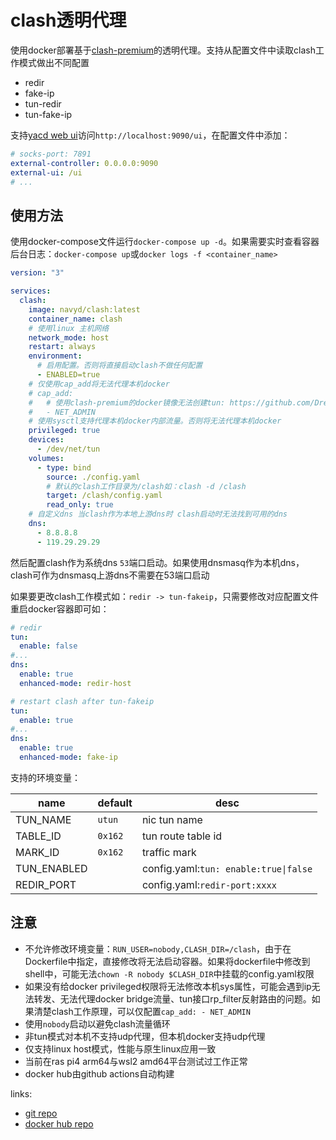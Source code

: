 # clash透明代理

使用docker部署基于[clash-premium](https://github.com/Dreamacro/clash)的透明代理。支持从配置文件中读取clash工作模式做出不同配置

- redir
- fake-ip
- tun-redir
- tun-fake-ip

支持[yacd web ui](https://github.com/haishanh/yacd)访问`http://localhost:9090/ui`，在配置文件中添加：

```yml
# socks-port: 7891
external-controller: 0.0.0.0:9090
external-ui: /ui
# ...
```

## 使用方法

使用docker-compose文件运行`docker-compose up -d`。如果需要实时查看容器后台日志：`docker-compose up`或`docker logs -f <container_name>`

```yml
version: "3"

services:
  clash:
    image: navyd/clash:latest
    container_name: clash
    # 使用linux 主机网络
    network_mode: host
    restart: always
    environment: 
      # 启用配置。否则将直接启动clash不做任何配置
      - ENABLED=true
    # 仅使用cap_add将无法代理本机docker
    # cap_add: 
    #   # 使用clash-premium的docker镜像无法创建tun: https://github.com/Dreamacro/clash/issues/736
    #   - NET_ADMIN
    # 使用sysctl支持代理本机docker内部流量。否则将无法代理本机docker
    privileged: true
    devices:
      - /dev/net/tun
    volumes: 
      - type: bind
        source: ./config.yaml
        # 默认的clash工作目录为/clash如：clash -d /clash
        target: /clash/config.yaml
        read_only: true
    # 自定义dns 当clash作为本地上游dns时 clash启动时无法找到可用的dns
    dns: 
      - 8.8.8.8
      - 119.29.29.29
```

然后配置clash作为系统dns `53`端口启动。如果使用dnsmasq作为本机dns，clash可作为dnsmasq上游dns不需要在53端口启动

如果要更改clash工作模式如：`redir -> tun-fakeip`，只需要修改对应配置文件重启docker容器即可如：

```yml
# redir
tun:
  enable: false
#...
dns:
  enable: true
  enhanced-mode: redir-host

# restart clash after tun-fakeip
tun:
  enable: true
#...
dns:
  enable: true
  enhanced-mode: fake-ip
```

支持的环境变量：

| name        | default | desc                                 |
| ----------- | ------- | ------------------------------------ |
| TUN_NAME    | `utun`  | nic tun name                         |
| TABLE_ID    | `0x162` | tun route table id                   |
| MARK_ID     | `0x162` | traffic mark                         |
| TUN_ENABLED |         | config.yaml:`tun: enable:true\|false`|
| REDIR_PORT  |         | config.yaml:`redir-port:xxxx`        |

## 注意

- 不允许修改环境变量：`RUN_USER=nobody,CLASH_DIR=/clash`，由于在Dockerfile中指定，直接修改将无法启动容器。如果将dockerfile中修改到shell中，可能无法`chown -R nobody $CLASH_DIR`中挂载的config.yaml权限
- 如果没有给docker privileged权限将无法修改本机sys属性，可能会遇到ip无法转发、无法代理docker bridge流量、tun接口rp_filter反射路由的问题。如果清楚clash工作原理，可以仅配置`cap_add: - NET_ADMIN`
- 使用`nobody`启动以避免clash流量循环
- 非tun模式对本机不支持udp代理，但本机docker支持udp代理
- 仅支持linux host模式，性能与原生linux应用一致
- 当前在ras pi4 arm64与wsl2 amd64平台测试过工作正常
- docker hub由github actions自动构建

links:

- [git repo](https://github.com/NavyD/docker-clash)
- [docker hub repo](https://hub.docker.com/r/navyd/clash)
